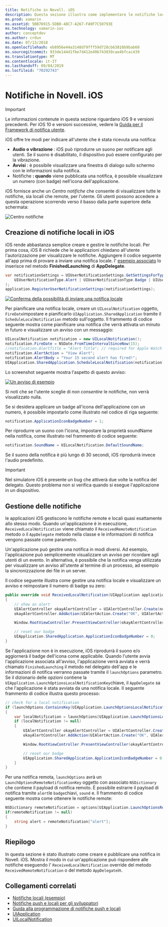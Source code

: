```yaml
---
title: Notifiche in Novell. iOS
description: Questa sezione illustra come implementare le notifiche locali in Novell. iOS. Verranno illustrati i vari elementi dell'interfaccia utente di una notifica iOS e verranno illustrate le API che interessano la creazione e la visualizzazione di una notifica.
ms.prod: xamarin
ms.assetid: 5BB76915-5DB0-48C7-A267-FA9F7C50793E
ms.technology: xamarin-ios
author: conceptdev
ms.author: crdun
ms.date: 07/13/2018
ms.openlocfilehash: eb8956e44a3148d79fff59d728cb63818b9bab60
ms.sourcegitcommit: 933de144d1fbe7d412e49b743839cae4bfcac439
ms.translationtype: MT
ms.contentlocale: it-IT
ms.lasthandoff: 09/04/2019
ms.locfileid: "70292743"
---
```

# <a name="notifications-in-xamarinios"></a>Notifiche in Novell. iOS

> [!IMPORTANT]
> Le informazioni contenute in questa sezione riguardano iOS 9 e versioni precedenti. Per iOS 10 e versioni successive, vedere la [Guida per il Framework di notifica utente](~/ios/platform/user-notifications/index.md).

iOS offre tre modi per indicare all'utente che è stata ricevuta una notifica:

- **Audio o vibrazione** : iOS può riprodurre un suono per notificare agli utenti. Se il suono è disabilitato, il dispositivo può essere configurato per la vibrazione.
- **Avvisi** : è possibile visualizzare una finestra di dialogo sullo schermo con le informazioni sulla notifica.
- Notifiche **: quando** viene pubblicata una notifica, è possibile visualizzare un numero (con badge) nell'icona dell'applicazione.

iOS fornisce anche un *Centro notifiche* che consente di visualizzare tutte le notifiche, sia locali che remote, per l'utente. Gli utenti possono accedere a questa operazione scorrendo verso il basso dalla parte superiore della schermata:

![Centro notifiche](local-notifications-in-ios-images/image13.png "Centro notifiche")

## <a name="creating-local-notifications-in-ios"></a>Creazione di notifiche locali in iOS

iOS rende abbastanza semplice creare e gestire le notifiche locali.
Per prima cosa, iOS 8 richiede che le applicazioni chiedano all'utente l'autorizzazione per visualizzare le notifiche. Aggiungere il codice seguente all'app prima di provare a inviare una notifica locale. l' [esempio associato](https://docs.microsoft.com/samples/xamarin/ios-samples/localnotifications) lo inserisce nel metodo **FinishedLaunching** di **AppDelegate**.

```csharp
var notificationSettings = UIUserNotificationSettings.GetSettingsForTypes(
    UIUserNotificationType.Alert | UIUserNotificationType.Badge | UIUserNotificationType.Sound, null
);
application.RegisterUserNotificationSettings(notificationSettings);
```

[![Conferma della possibilità di inviare una notifica locale](local-notifications-in-ios-images/image0-sml.png "Conferma della possibilità di inviare una notifica locale")](local-notifications-in-ios-images/image0.png#lightbox)

Per pianificare una notifica locale, creare un `UILocalNotification` oggetto, `FireDate`impostare e pianificarlo `UIApplication.SharedApplication` tramite il `ScheduleLocalNotification` metodo sull'oggetto. Il frammento di codice seguente mostra come pianificare una notifica che verrà attivata un minuto in futuro e visualizzare un avviso con un messaggio:

```csharp
UILocalNotification notification = new UILocalNotification();
notification.FireDate = NSDate.FromTimeIntervalSinceNow(15);
//notification.AlertTitle = "Alert Title"; // required for Apple Watch notifications
notification.AlertAction = "View Alert";
notification.AlertBody = "Your 15 second alert has fired!";
UIApplication.SharedApplication.ScheduleLocalNotification(notification);
```

Lo screenshot seguente mostra l'aspetto di questo avviso:

[![](local-notifications-in-ios-images/image2-sml.png "Un avviso di esempio")](local-notifications-in-ios-images/image2.png#lightbox)

Si noti che se l'utente sceglie di *non consentire* le notifiche, non verrà visualizzato nulla.

Se si desidera applicare un badge all'icona dell'applicazione con un numero, è possibile impostarlo come illustrato nel codice di riga seguente:

```csharp
notification.ApplicationIconBadgeNumber = 1;
```

Per riprodurre un suono con l'icona, impostare la proprietà soundName nella notifica, come illustrato nel frammento di codice seguente:

```csharp
notification.SoundName = UILocalNotification.DefaultSoundName;
```

Se il suono della notifica è più lungo di 30 secondi, iOS riprodurrà invece l'audio predefinito.

> [!IMPORTANT]
> Nel simulatore iOS è presente un bug che attiverà due volte la notifica del delegato. Questo problema non si verifica quando si esegue l'applicazione in un dispositivo.

## <a name="handling-notifications"></a>Gestione delle notifiche

le applicazioni iOS gestiscono le notifiche remote e locali quasi esattamente allo stesso modo. Quando un'applicazione è in esecuzione, `ReceivedLocalNotification` viene chiamato il `ReceivedRemoteNotification` metodo o il `AppDelegate` metodo nella classe e le informazioni di notifica vengono passate come parametro.

Un'applicazione può gestire una notifica in modi diversi. Ad esempio, l'applicazione può semplicemente visualizzare un avviso per ricordare agli utenti di un evento. In alternativa, è possibile che la notifica venga utilizzata per visualizzare un avviso all'utente al termine di un processo, ad esempio la sincronizzazione dei file in un server.

Il codice seguente illustra come gestire una notifica locale e visualizzare un avviso e reimpostare il numero di badge su zero:

```csharp
public override void ReceivedLocalNotification(UIApplication application, UILocalNotification notification)
{
    // show an alert
    UIAlertController okayAlertController = UIAlertController.Create(notification.AlertAction, notification.AlertBody, UIAlertControllerStyle.Alert);
    okayAlertController.AddAction(UIAlertAction.Create("OK", UIAlertActionStyle.Default, null));

    Window.RootViewController.PresentViewController(okayAlertController, true, null);

    // reset our badge
    UIApplication.SharedApplication.ApplicationIconBadgeNumber = 0;
}
```

Se l'applicazione non è in esecuzione, iOS riprodurrà il suono e/o aggiornerà il badge dell'icona come applicabile. Quando l'utente avvia l'applicazione associata all'avviso, l'applicazione verrà avviata e verrà chiamato `FinishedLaunching` il metodo nel delegato dell'app e le informazioni di notifica verranno passate tramite il `launchOptions` parametro. Se il dizionario delle opzioni contiene la `UIApplication.LaunchOptionsLocalNotificationKey`chiave, il `AppDelegate` sa che l'applicazione è stata avviata da una notifica locale. Il seguente frammento di codice illustra questo processo:

```csharp
// check for a local notification
if (launchOptions.ContainsKey(UIApplication.LaunchOptionsLocalNotificationKey))
{
    var localNotification = launchOptions[UIApplication.LaunchOptionsLocalNotificationKey] as UILocalNotification;
    if (localNotification != null)
    {
        UIAlertController okayAlertController = UIAlertController.Create(localNotification.AlertAction, localNotification.AlertBody, UIAlertControllerStyle.Alert);
        okayAlertController.AddAction(UIAlertAction.Create("OK", UIAlertActionStyle.Default, null));

        Window.RootViewController.PresentViewController(okayAlertController, true, null);

        // reset our badge
        UIApplication.SharedApplication.ApplicationIconBadgeNumber = 0;
    }
}
```

Per una notifica remota, `launchOptions` avrà un `LaunchOptionsRemoteNotificationKey` oggetto con associato `NSDictionary` che contiene il payload di notifica remoto. È possibile estrarre il payload di notifica tramite `alert`le `badge`chiavi, `sound` e. Il frammento di codice seguente mostra come ottenere le notifiche remote:

```csharp
NSDictionary remoteNotification = options[UIApplication.LaunchOptionsRemoteNotificationKey];
if(remoteNotification != null)
{
    string alert = remoteNotification["alert"];
}
```

## <a name="summary"></a>Riepilogo

In questa sezione è stato illustrato come creare e pubblicare una notifica in Novell. iOS. Mostra il modo in cui un'applicazione può rispondere alle notifiche eseguendo l' `ReceivedLocalNotification` override del metodo `ReceivedRemoteNotification` o del metodo `AppDelegate`in.

## <a name="related-links"></a>Collegamenti correlati

- [Notifiche locali (esempio)](https://docs.microsoft.com/samples/xamarin/ios-samples/localnotifications)
- [Notifiche push e locali per gli sviluppatori](https://developer.apple.com/notifications/)
- [Guida alla programmazione di notifiche push e locali](https://developer.apple.com/library/prerelease/content/documentation/NetworkingInternet/Conceptual/RemoteNotificationsPG/)
- [UIApplication](http://iosapi.xamarin.com/?link=T%3aMonoTouch.UIKit.UIApplication)
- [UILocalNotification](http://iosapi.xamarin.com/?link=T%3aMonoTouch.UIKit.UILocalNotification)
